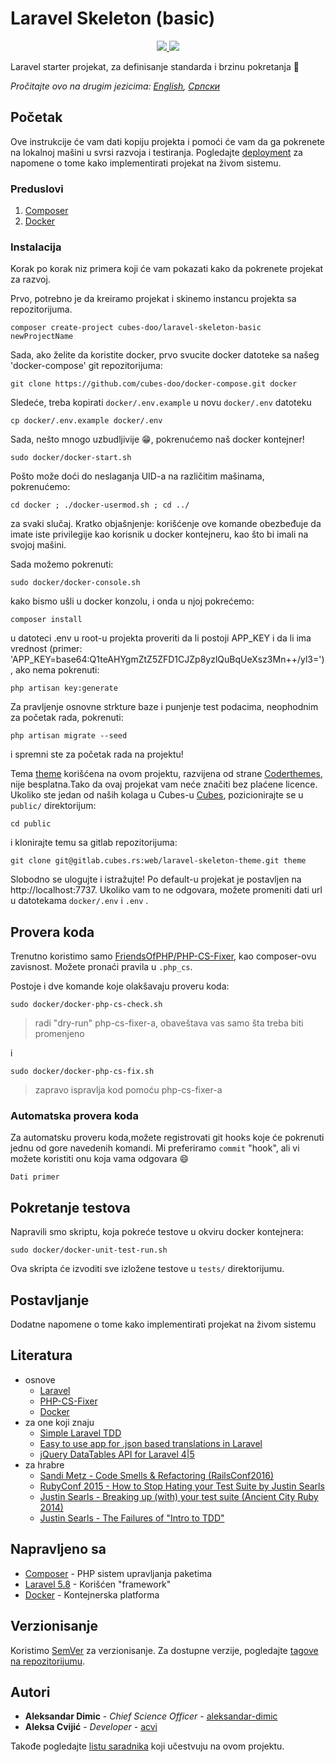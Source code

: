 # Laravel Skeleton (basic)

<p align="center">
    <a href="https://packagist.org/packages/cubes-doo/laravel-skeleton-basic" alt="Version">
      <img src="https://img.shields.io/packagist/v/cubes-doo/laravel-skeleton-basic.svg" />
   </a>
    <a href="https://packagist.org/packages/cubes-doo/laravel-skeleton-basic" alt="Downloads">
      <img src="https://img.shields.io/packagist/dm/cubes-doo/laravel-skeleton-basic.svg" />
   </a>
</p>

Laravel starter projekat, za definisanje standarda i brzinu pokretanja :rocket:

*Pročitajte ovo na drugim jezicima: [English](README.md), [Српски](README.sr-cyr.md)*

## Početak

Ove instrukcije će vam dati kopiju projekta i pomoći će vam da ga pokrenete na lokalnoj mašini u svrsi razvoja i testiranja. Pogledajte [deployment](#deployment) za napomene o tome kako implementirati projekat na živom sistemu.

### Preduslovi

1. [Composer](https://getcomposer.org/)
1. [Docker](https://docs.docker.com/install/)

### Instalacija

Korak po korak niz primera koji će vam pokazati kako da pokrenete projekat za razvoj.

Prvo, potrebno je da kreiramo projekat i skinemo instancu projekta sa repozitorijuma.

```
composer create-project cubes-doo/laravel-skeleton-basic newProjectName
```

Sada, ako želite da koristite docker, prvo svucite docker datoteke sa našeg 'docker-compose' git repozitorijuma:

```
git clone https://github.com/cubes-doo/docker-compose.git docker
```

Sledeće, treba kopirati `docker/.env.example` u novu `docker/.env` datoteku

```
cp docker/.env.example docker/.env
```

Sada, nešto mnogo uzbudljivije :grin:, pokrenućemo naš docker kontejner!

```
sudo docker/docker-start.sh
```

Pošto može doći do neslaganja UID-a na različitim mašinama, pokrenućemo:

```
cd docker ; ./docker-usermod.sh ; cd ../
```

za svaki slučaj. Kratko objašnjenje: korišćenje ove komande obezbeđuje da imate iste privilegije kao korisnik u docker kontejneru, kao što bi imali na svojoj mašini.

Sada možemo pokrenuti:

```
sudo docker/docker-console.sh
```

kako bismo ušli u docker konzolu, i onda u njoj pokrećemo:

```
composer install
```

u datoteci .env u root-u projekta proveriti da li postoji APP_KEY i da li ima vrednost (primer: 'APP_KEY=base64:Q1teAHYgmZtZ5ZFD1CJZp8yzlQuBqUeXsz3Mn++/yl3='), ako nema pokrenuti:

```
php artisan key:generate
```

Za pravljenje osnovne strkture baze i punjenje test podacima, neophodnim za početak rada, pokrenuti:

```
php artisan migrate --seed
```

i spremni ste za početak rada na projektu!

Tema [theme](https://coderthemes.com/codefox/menu-dark/index.html) korišćena na ovom projektu, razvijena od strane [Coderthemes](https://coderthemes.com/), nije besplatna.Tako da ovaj projekat vam neće značiti bez plaćene licence. Ukoliko ste jedan od naših kolaga u Cubes-u [Cubes](https://cubes.rs/), pozicionirajte se u `public/` direktorijum:

```
cd public
```

i klonirajte temu sa gitlab repozitorijuma:

```
git clone git@gitlab.cubes.rs:web/laravel-skeleton-theme.git theme
```

Slobodno se ulogujte i istražujte! Po default-u projekat je postavljen na http://localhost:7737. Ukoliko vam to ne odgovara, možete promeniti dati url u datotekama `docker/.env` i `.env` .

## Provera koda

Trenutno koristimo samo [FriendsOfPHP/PHP-CS-Fixer](https://github.com/FriendsOfPHP/PHP-CS-Fixer), kao composer-ovu zavisnost. Možete pronaći pravila u `.php_cs`. 

Postoje i dve komande koje olakšavaju proveru koda:

```
sudo docker/docker-php-cs-check.sh
```
> radi "dry-run" php-cs-fixer-a, obaveštava vas samo šta treba biti promenjeno

i
```
sudo docker/docker-php-cs-fix.sh
```
> zapravo ispravlja kod pomoću php-cs-fixer-a

### Automatska provera koda

Za automatsku proveru koda,možete registrovati git hooks koje će pokrenuti jednu od gore navedenih komandi. Mi preferiramo `commit` "hook", ali vi možete koristiti onu koja vama odgovara  :smile:

```
Dati primer
```

## Pokretanje testova

Napravili smo skriptu, koja pokreće testove u okviru docker kontejnera:

```
sudo docker/docker-unit-test-run.sh
```

Ova skripta će izvoditi sve izložene testove u `tests/` direktorijumu.

## Postavljanje

Dodatne napomene o tome kako implementirati projekat na živom sistemu

## Literatura

 - osnove
    - [Laravel](https://laravel.com/docs/5.7)
    - [PHP-CS-Fixer](https://github.com/FriendsOfPHP/PHP-CS-Fixer)
    - [Docker](https://docs.docker.com/get-started/)
 - za one koji znaju
    - [Simple Laravel TDD](https://medium.com/@jsdecena/simple-tdd-in-laravel-with-11-steps-c475f8b1b214)
    - [Easy to use app for .json based translations in Laravel](https://github.com/christofferok/langly)
    - [jQuery DataTables API for Laravel 4|5](https://github.com/yajra/laravel-datatables)
 - za hrabre
    - [Sandi Metz - Code Smells & Refactoring (RailsConf2016)](https://www.youtube.com/watch?v=D4auWwMsEnY)
    - [RubyConf 2015 - How to Stop Hating your Test Suite by Justin Searls](https://www.youtube.com/watch?v=VD51AkG8EZw)
    - [Justin Searls - Breaking up (with) your test suite (Ancient City Ruby 2014)](https://www.youtube.com/watch?v=9_3RsSvgRd4)
    - [Justin Searls - The Failures of "Intro to TDD"](http://blog.testdouble.com/posts/2014-01-25-the-failures-of-intro-to-tdd)

## Napravljeno sa

* [Composer](https://getcomposer.org/) - PHP sistem upravljanja paketima
* [Laravel 5.8](https://laravel.com/docs/5.8/) - Korišćen "framework"
* [Docker](https://docs.docker.com/) - Kontejnerska platforma

## Verzionisanje

Koristimo [SemVer](http://semver.org/) za verzionisanje. Za dostupne verzije, pogledajte [tagove na repozitorijumu](https://github.com/cubes-doo/laravel-skeleton-basic/releases). 

## Autori

* **Aleksandar Dimic** - *Chief Science Officer* - [aleksandar-dimic](https://github.com/aleksandar-dimic)
* **Aleksa Cvijić** - *Developer* - [acvi](https://github.com/ACvijic)

Takođe pogledajte [listu saradnika](https://github.com/cubes-doo/laravel-skeleton-basic/graphs/contributors) koji učestvuju na ovom projektu.

